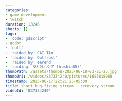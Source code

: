 ```yaml
---
categories:
- game development
- twitch
duration: 13246
shorts: []
tags:
- 'code: gdscript'
- godot
- 'null'
- 'raided by: CAI_TAn'
- 'raided by: Outfrost'
- 'raided by: earend'
- 'raiding: 호시아ホシア (hoshia05)'
thumbPath: /assets/thumbs/2023-06-18-03-21-25.jpg
thumbUri: /videos/837334240/pictures/1685818088
timestamp: 2023-06-17T22:21:25-05:00
title: short bug-fixing stream | recovery stream
videoId: '837334240'
---
```

